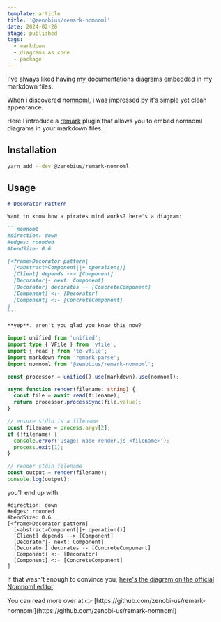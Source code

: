 ```yaml
---
template: article
title: '@zenobius/remark-nomnoml'
date: 2024-02-28
stage: published
tags:
  - markdown
  - diagrams as code
  - package
---
```


I've always liked having my documentations diagrams embedded in my markdown files.

When i discovered [nomnoml](https://nomnoml.com/), i was impressed by it's simple yet clean appearance.

Here I introduce a [remark](https://remark.js.org/) plugin that allows you to embed nomnoml diagrams in your markdown files.

## Installation

```bash
yarn add --dev @zenobius/remark-nomnoml
```

## Usage

````md title="docs/decorator-pattern.md" showLineNumbers
# Decorator Pattern

Want to know how a pirates mind works? here's a diagram:

```nomnoml
#direction: down
#edges: rounded
#bendSize: 0.6

[<frame>Decorator pattern|
  [<abstract>Component||+ operation()]
  [Client] depends --> [Component]
  [Decorator|- next: Component]
  [Decorator] decorates -- [ConcreteComponent]
  [Component] <:- [Decorator]
  [Component] <:- [ConcreteComponent]
]
```

**yep**. aren't you glad you know this now?
````

```ts title="render.js" {5-7}
import unified from 'unified';
import type { VFile } from 'vfile';
import { read } from 'to-vfile';
import markdown from 'remark-parse';
import nomnoml from '@zenobius/remark-nomnoml';

const processor = unified().use(markdown).use(nomnoml);

async function render(filename: string) {
  const file = await read(filename);
  return processor.processSync(file.value);
}

// ensure stdin is a filename
const filename = process.argv[2];
if (!filename) {
  console.error('usage: node render.js <filename>');
  process.exit(1);
}

// render stdin filename
const output = render(filename);
console.log(output);
```

you'll end up with

```nomnoml
#direction: down
#edges: rounded
#bendSize: 0.6
[<frame>Decorator pattern|
  [<abstract>Component||+ operation()]
  [Client] depends --> [Component]
  [Decorator|- next: Component]
  [Decorator] decorates -- [ConcreteComponent]
  [Component] <:- [Decorator]
  [Component] <:- [ConcreteComponent]
]
```

If that wasn't enough to convince you, [here's the diagram on the official Nomnoml editor](<[https://nomnoml.com/#view/%23direction%3A%20down%0A%23edges%3A%20rounded%0A%23bendSize%3A%200.6%0A%5B%3Cframe%3EDecorator%20pattern%7C%0A%20%20%5B%3Cabstract%3EComponent%7C%7C%2B%20operation()%5D%0A%20%20%5BClient%5D%20depends%20--%3E%20%5BComponent%5D%0A%20%20%5BDecorator%7C-%20next%3A%20Component%5D%0A%20%20%5BDecorator%5D%20decorates%20--%20%5BConcreteComponent%5D%0A%20%20%5BComponent%5D%20%3C%3A-%20%5BDecorator%5D%0A%20%20%5BComponent%5D%20%3C%3A-%20%5BConcreteComponent%5D%0A%5D]>).

<Notice tone="positive">
You can read more over at 👉 [https://github.com/zenobi-us/remark-nomnoml](https://github.com/zenobi-us/remark-nomnoml)
</Notice>
